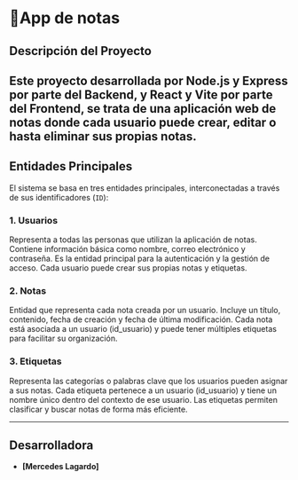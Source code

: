 # 🦷App de notas

## Descripción del Proyecto

Este proyecto desarrollada por Node.js y Express por parte del Backend, y React y Vite por parte del Frontend, se trata de una aplicación web de notas donde cada usuario puede crear, editar o hasta eliminar sus propias notas.
---

## Entidades Principales

El sistema se basa en tres entidades principales, interconectadas a través de sus identificadores (`ID`):

### 1. Usuarios
Representa a todas las personas que utilizan la aplicación de notas. Contiene información básica como nombre, correo electrónico y contraseña. Es la entidad principal para la autenticación y la gestión de acceso. Cada usuario puede crear sus propias notas y etiquetas.

### 2. Notas
Entidad que representa cada nota creada por un usuario. Incluye un título, contenido, fecha de creación y fecha de última modificación. Cada nota está asociada a un usuario (id_usuario) y puede tener múltiples etiquetas para facilitar su organización.

### 3. Etiquetas
Representa las categorías o palabras clave que los usuarios pueden asignar a sus notas. Cada etiqueta pertenece a un usuario (id_usuario) y tiene un nombre único dentro del contexto de ese usuario. Las etiquetas permiten clasificar y buscar notas de forma más eficiente.

---

## Desarrolladora

* **[Mercedes Lagardo]** 